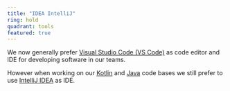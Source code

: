 ```yaml
---
title: "IDEA IntelliJ"
ring: hold
quadrant: tools
featured: true
---
```


We now generally prefer <a href="visual-studio-code.html">Visual Studio Code (VS Code)</a> as code editor and IDE for developing software in our teams. 

However when working on our <a href="kotlin.html">Kotlin</a> and <a href="java.html">Java</a> code bases we still prefer to use <a href="https://www.jetbrains.com/idea/">IntelliJ IDEA</a> as IDE.